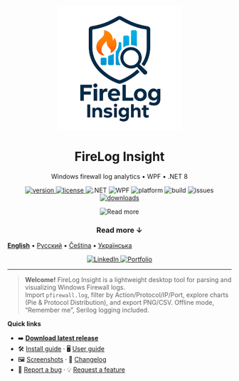 <p align="center">
  <img src="docs/assets/logo.png" alt="FireLog Insight logo" width="280">
</p>

<h1 align="center">FireLog Insight</h1>

<p align="center">
  Windows firewall log analytics • WPF • .NET 8
</p>

<p align="center">
  <a href="https://github.com/Rincodev/FireLog-Insight/releases/latest">
    <img alt="version" src="https://img.shields.io/github/v/release/Rincodev/FireLog-Insight?label=version">
  </a>
  <a href="LICENSE">
    <img alt="license" src="https://img.shields.io/badge/license-MIT-blue">
  </a>
  <img alt=".NET" src="https://img.shields.io/badge/.NET-8.0-512BD4">
  <img alt="WPF" src="https://img.shields.io/badge/WPF-Desktop-5C2D91">
  <img alt="platform" src="https://img.shields.io/badge/Windows-10%2F11-informational">
<img alt="build" src="https://img.shields.io/github/actions/workflow/status/Rincodev/FireLog-Insight/ci.yml?label=build">
<img alt="issues" src="https://img.shields.io/github/issues/Rincodev/FireLog-Insight">

  <a href="https://github.com/Rincodev/FireLog-Insight/releases">
    <img alt="downloads" src="https://img.shields.io/github/downloads/Rincodev/FireLog-Insight/total?label=downloads">
  </a>
</p>
<p align="center">
  <img alt="Read more"
       src="https://img.shields.io/badge/Read%20more-%E2%86%93-111?style=for-the-badge">
</p>
<p align="center">
  <h3 align="center"><b>Read more ↓</b></h3>
  <a href="docs/en/index.md"><b>English</b></a> •
  <a href="docs/ru/index.md">Русский</a> •
  <a href="docs/cs/index.md">Čeština</a> •
  <a href="docs/ua/index.md">Українська</a>
</p>




<p align="center">
  <a href="https://www.linkedin.com/in/bohdan-yatsenko-880a4831b/">
    <img alt="LinkedIn" src="https://img.shields.io/badge/LinkedIn-follow-0A66C2?logo=linkedin&logoColor=white">
  </a>
  <a href="https://bohdan.admstore.cz/en/">
    <img alt="Portfolio" src="https://img.shields.io/badge/Portfolio-visit-111?logo=globe&logoColor=white">
  </a>
</p>

---

> **Welcome!** FireLog Insight is a lightweight desktop tool for parsing and visualizing Windows Firewall logs.  
> Import `pfirewall.log`, filter by Action/Protocol/IP/Port, explore charts (Pie & Protocol Distribution), and export PNG/CSV. Offline mode, “Remember me”, Serilog logging included.

**Quick links**
- ➡️ **[Download latest release](https://github.com/Rincodev/FireLog-Insight/releases/latest)**
- 🛠️ [Install guide](docs/INSTALL.md) · 🖥️ [User guide](docs/USER_GUIDE.md)
- 🖼️ [Screenshots](docs/screenshots/README.md) · 📝 [Changelog](CHANGELOG.md)
- 🐞 [Report a bug](https://github.com/Rincodev/FireLog-Insight/issues/new?template=bug_report.md) · 💡 [Request a feature](https://github.com/Rincodev/FireLog-Insight/issues/new?template=feature_request.md)
